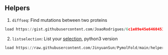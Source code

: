 ## Helpers
1. `diffseq`: Find mutations between two proteins
```python
load https://gist.githubusercontent.com/JoaoRodrigues/6c1e09e45e6460451f02b009f19462c3/raw/c53debccc1edfa20223afb2a3ad3b6cef946e769/diffseq.py
```
2. `listselection`: List your [selection](https://pymolwiki.org/index.php/ListSelection2), python3 version
```python
load https://raw.githubusercontent.com/JinyuanSun/PymolFold/main/helpers/listselection.py
```

